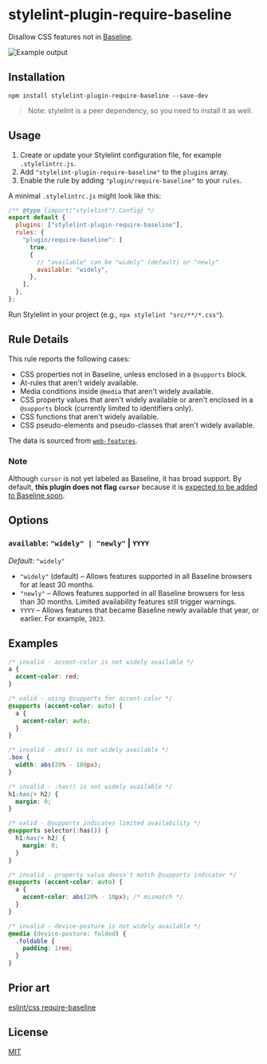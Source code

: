 # stylelint-plugin-require-baseline

Disallow CSS features not in [Baseline](https://web.dev/baseline).

![Example output](https://github.com/user-attachments/assets/8c66b5ce-ec20-4641-bec3-41b784244277)

## Installation

```shell
npm install stylelint-plugin-require-baseline --save-dev
```

> Note: stylelint is a peer dependency, so you need to install it as well.

## Usage

1. Create or update your Stylelint configuration file, for example `.stylelintrc.js`.
2. Add `"stylelint-plugin-require-baseline"` to the `plugins` array.
3. Enable the rule by adding `"plugin/require-baseline"` to your `rules`.

A minimal `.stylelintrc.js` might look like this:

```js
/** @type {import("stylelint").Config} */
export default {
  plugins: ["stylelint-plugin-require-baseline"],
  rules: {
    "plugin/require-baseline": [
      true,
      {
        // "available" can be "widely" (default) or "newly"
        available: "widely",
      },
    ],
  },
};
```

Run Stylelint in your project (e.g., `npx stylelint "src/**/*.css"`).

## Rule Details

This rule reports the following cases:

- CSS properties not in Baseline, unless enclosed in a `@supports` block.
- At-rules that aren't widely available.
- Media conditions inside `@media` that aren't widely available.
- CSS property values that aren't widely available or aren't enclosed in a `@supports` block (currently limited to identifiers only).
- CSS functions that aren't widely available.
- CSS pseudo-elements and pseudo-classes that aren't widely available.

The data is sourced from [`web-features`](https://npmjs.com/package/web-features).

### Note

Although `cursor` is not yet labeled as Baseline, it has broad support. By default, **this plugin does not flag `cursor`** because it is [expected to be added to Baseline soon](https://github.com/web-platform-dx/web-features/issues/1038).

## Options

### `available`: `"widely" | "newly"` | `YYYY`
_Default_: `"widely"`

- `"widely"` (default) – Allows features supported in all Baseline browsers for at least 30 months.
- `"newly"` – Allows features supported in all Baseline browsers for less than 30 months. Limited availability features still trigger warnings.
- `YYYY` – Allows features that became Baseline newly available that year, or earlier. For example, `2023`.

## Examples

```css
/* invalid - accent-color is not widely available */
a {
  accent-color: red;
}

/* valid - using @supports for accent-color */
@supports (accent-color: auto) {
  a {
    accent-color: auto;
  }
}

/* invalid - abs() is not widely available */
.box {
  width: abs(20% - 100px);
}

/* invalid - :has() is not widely available */
h1:has(+ h2) {
  margin: 0;
}

/* valid - @supports indicates limited availability */
@supports selector(:has()) {
  h1:has(+ h2) {
    margin: 0;
  }
}

/* invalid - property value doesn't match @supports indicator */
@supports (accent-color: auto) {
  a {
    accent-color: abs(20% - 10px); /* mismatch */
  }
}

/* invalid - device-posture is not widely available */
@media (device-posture: folded) {
  .foldable {
    padding: 1rem;
  }
}
```

## Prior art

[eslint/css require-baseline](https://github.com/eslint/css/blob/main/docs/rules/require-baseline.md)

## License

[MIT](LICENSE)
